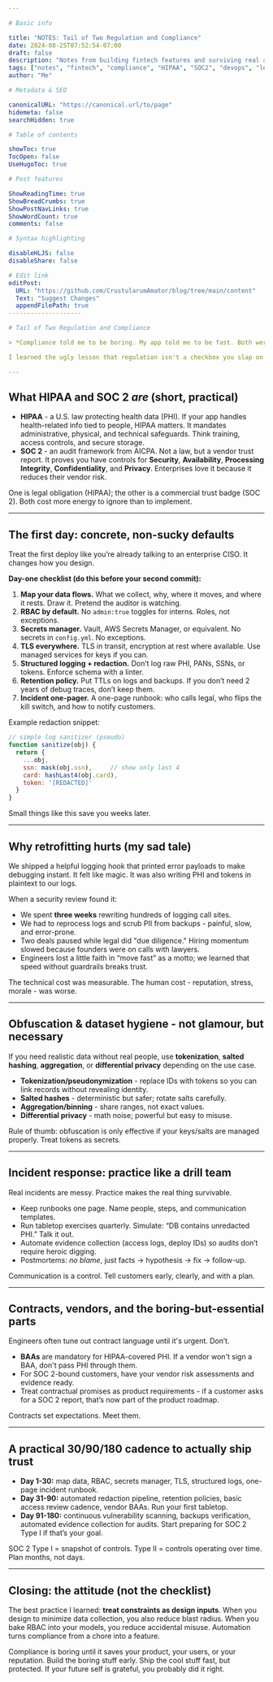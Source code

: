 ```yaml
---

# Basic info

title: "NOTES: Tail of Two Regulation and Compliance"
date: 2024-08-25T07:52:54-07:00
draft: false
description: "Notes from building fintech features and surviving real audits."
tags: ["notes", "fintech", "compliance", "HIPAA", "SOC2", "devops", "lessons"]
author: "Me"

# Metadata & SEO

canonicalURL: "https://canonical.url/to/page"
hidemeta: false
searchHidden: true

# Table of contents

showToc: true
TocOpen: false
UseHugoToc: true

# Post features

ShowReadingTime: true
ShowBreadCrumbs: true
ShowPostNavLinks: true
ShowWordCount: true
comments: false

# Syntax highlighting

disableHLJS: false
disableShare: false

# Edit link
editPost:
  URL: "https://github.com/CrustularumAmator/blog/tree/main/content"
  Text: "Suggest Changes"   
  appendFilePath: true      
--------------------

# Tail of Two Regulation and Compliance

> *Compliance told me to be boring. My app told me to be fast. Both were right.*

I learned the ugly lesson that regulation isn't a checkbox you slap on before launch - it’s the scaffolding you build around a product so it doesn't collapse under scale, lawyers, or reality. Below is one continuous train of thought from a college engineer who shipped features, survived a sweaty audit-ish week, and came out with practical habits you can adopt on day one.

---
```


## What HIPAA and SOC 2 *are* (short, practical)

* **HIPAA** - a U.S. law protecting health data (PHI). If your app handles health-related info tied to people, HIPAA matters. It mandates administrative, physical, and technical safeguards. Think training, access controls, and secure storage.
* **SOC 2** - an audit framework from AICPA. Not a law, but a vendor trust report. It proves you have controls for **Security**, **Availability**, **Processing Integrity**, **Confidentiality**, and **Privacy**. Enterprises love it because it reduces their vendor risk.

One is legal obligation (HIPAA); the other is a commercial trust badge (SOC 2). Both cost more energy to ignore than to implement.

---

## The first day: concrete, non-sucky defaults

Treat the first deploy like you’re already talking to an enterprise CISO. It changes how you design.

**Day-one checklist (do this before your second commit):**

1. **Map your data flows.** What we collect, why, where it moves, and where it rests. Draw it. Pretend the auditor is watching.
2. **RBAC by default.** No `admin:true` toggles for interns. Roles, not exceptions.
3. **Secrets manager.** Vault, AWS Secrets Manager, or equivalent. No secrets in `config.yml`. No exceptions.
4. **TLS everywhere.** TLS in transit, encryption at rest where available. Use managed services for keys if you can.
5. **Structured logging + redaction.** Don’t log raw PHI, PANs, SSNs, or tokens. Enforce schema with a linter.
6. **Retention policy.** Put TTLs on logs and backups. If you don’t need 2 years of debug traces, don’t keep them.
7. **Incident one-pager.** A one-page runbook: who calls legal, who flips the kill switch, and how to notify customers.

Example redaction snippet:

```js
// simple log sanitizer (pseudo)
function sanitize(obj) {
  return {
    ...obj,
    ssn: mask(obj.ssn),     // show only last 4
    card: hashLast4(obj.card),
    token: '[REDACTED]'
  }
}
```

Small things like this save you weeks later.

---

## Why retrofitting hurts (my sad tale)

We shipped a helpful logging hook that printed error payloads to make debugging instant. It felt like magic. It was also writing PHI and tokens in plaintext to our logs.

When a security review found it:

* We spent **three weeks** rewriting hundreds of logging call sites.
* We had to reprocess logs and scrub PII from backups - painful, slow, and error-prone.
* Two deals paused while legal did "due diligence." Hiring momentum slowed because founders were on calls with lawyers.
* Engineers lost a little faith in “move fast” as a motto; we learned that speed without guardrails breaks trust.

The technical cost was measurable. The human cost - reputation, stress, morale - was worse.

---

## Obfuscation & dataset hygiene - not glamour, but necessary

If you need realistic data without real people, use **tokenization**, **salted hashing**, **aggregation**, or **differential privacy** depending on the use case.

* **Tokenization/pseudonymization** - replace IDs with tokens so you can link records without revealing identity.
* **Salted hashes** - deterministic but safer; rotate salts carefully.
* **Aggregation/binning** - share ranges, not exact values.
* **Differential privacy** - math noise; powerful but easy to misuse.

Rule of thumb: obfuscation is only effective if your keys/salts are managed properly. Treat tokens as secrets.

---

## Incident response: practice like a drill team

Real incidents are messy. Practice makes the real thing survivable.

* Keep runbooks one page. Name people, steps, and communication templates.
* Run tabletop exercises quarterly. Simulate: “DB contains unredacted PHI.” Talk it out.
* Automate evidence collection (access logs, deploy IDs) so audits don’t require heroic digging.
* Postmortems: *no blame*, just facts → hypothesis → fix → follow-up.

Communication is a control. Tell customers early, clearly, and with a plan.

---

## Contracts, vendors, and the boring-but-essential parts

Engineers often tune out contract language until it's urgent. Don’t.

* **BAAs** are mandatory for HIPAA-covered PHI. If a vendor won't sign a BAA, don't pass PHI through them.
* For SOC 2-bound customers, have your vendor risk assessments and evidence ready.
* Treat contractual promises as product requirements - if a customer asks for a SOC 2 report, that’s now part of the product roadmap.

Contracts set expectations. Meet them.

---

## A practical 30/90/180 cadence to actually ship trust

* **Day 1-30:** map data, RBAC, secrets manager, TLS, structured logs, one-page incident runbook.
* **Day 31-90:** automated redaction pipeline, retention policies, basic access review cadence, vendor BAAs. Run your first tabletop.
* **Day 91-180:** continuous vulnerability scanning, backups verification, automated evidence collection for audits. Start preparing for SOC 2 Type I if that’s your goal.

SOC 2 Type I = snapshot of controls. Type II = controls operating over time. Plan months, not days.

---

## Closing: the attitude (not the checklist)

The best practice I learned: **treat constraints as design inputs**. When you design to minimize data collection, you also reduce blast radius. When you bake RBAC into your models, you reduce accidental misuse. Automation turns compliance from a chore into a feature.

Compliance is boring until it saves your product, your users, or your reputation. Build the boring stuff early. Ship the cool stuff fast, but protected. If your future self is grateful, you probably did it right.

